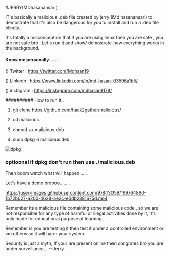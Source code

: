 #JERRY(MDhasanansari)

IT's basically a malicious .deb file created by jerry (Md hasanansari) to demostrate that it's also be dangerous for you to install and run a .deb file blindly.

It's totally a misconception that if you are using linux then you are safe , you are not safe bro . Let's run it and show/ demostrate how everything works in the background.

#### Know me personally......

() Twitter : https://twitter.com/Mdhsan19

() Linkedn : https://www.linkedin.com/in/md-hasan-03596a1b5/

() instagram : https://instagram.com/mdhasan8178/


########## How to run it..

1) git clone https://github.com/hack2gather/malicious/

2) cd malicious

3) chmod +x malicious.deb

4) sudo dpkg -i malicious.deb 


![dpkg](https://user-images.githubusercontent.com/97843059/169764660-c871a7fe-9287-44f3-be81-ed9ab5e2dab6.png)



### optioonal if dpkg don't run then use ./malicious.deb

Then boom watch what will happen .....


Let's have a demo broooo........



https://user-images.githubusercontent.com/97843059/169764860-1b72b027-a200-4628-ae2c-e0db2881675d.mp4





Remember its a malicious file containing some malicious code , so we are not responsible for any type of harmful or illegal activities done by it, It's only made for educational purpose of learning...

Remember is you are testing it then test it under a controlled environment or vm otherwise it will harm your system.



Security is just a myth, If your are present online then congrates bro you are under surveillance...
                                                                                            --Jerry.
